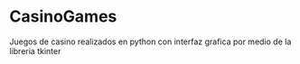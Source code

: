 # CasinoGames
Juegos de casino realizados en python con interfaz grafica por medio de la libreria tkinter 
